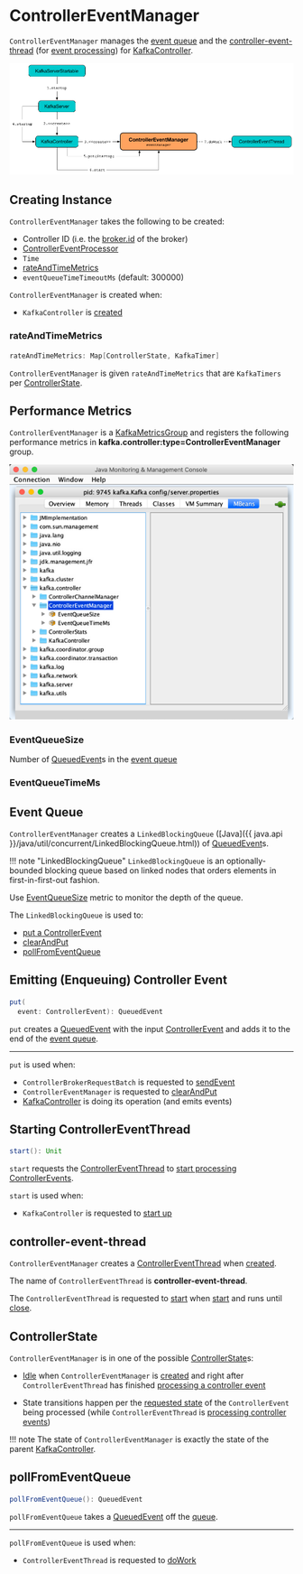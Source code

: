 # ControllerEventManager

`ControllerEventManager` manages the [event queue](#queue) and the [controller-event-thread](#thread) (for [event processing](ControllerEventThread.md#doWork)) for [KafkaController](KafkaController.md).

![ControllerEventManager is Created and Started With KafkaController](../images/ControllerEventManager.png)

## Creating Instance

`ControllerEventManager` takes the following to be created:

* <span id="controllerId"> Controller ID (i.e. the [broker.id](../KafkaConfig.md#broker.id) of the broker)
* <span id="processor"> [ControllerEventProcessor](ControllerEventProcessor.md)
* <span id="time"> `Time`
* [rateAndTimeMetrics](#rateAndTimeMetrics)
* <span id="eventQueueTimeTimeoutMs"> `eventQueueTimeTimeoutMs` (default: 300000)

`ControllerEventManager` is created when:

* `KafkaController` is [created](KafkaController.md#eventManager)

### <span id="rateAndTimeMetrics"> rateAndTimeMetrics

```scala
rateAndTimeMetrics: Map[ControllerState, KafkaTimer]
```

`ControllerEventManager` is given `rateAndTimeMetrics` that are `KafkaTimers` per [ControllerState](ControllerState.md).

## Performance Metrics

`ControllerEventManager` is a [KafkaMetricsGroup](../metrics/KafkaMetricsGroup.md) and registers the following performance metrics in **kafka.controller:type=ControllerEventManager** group.

![Partition in jconsole](../images/ControllerEventManager-jconsole.png)

### <span id="EventQueueSize"> EventQueueSize

Number of [QueuedEvent](QueuedEvent.md)s in the [event queue](#queue)

### <span id="EventQueueTimeMs"> EventQueueTimeMs

## <span id="queue"> Event Queue

`ControllerEventManager` creates a `LinkedBlockingQueue` ([Java]({{ java.api }}/java/util/concurrent/LinkedBlockingQueue.html)) of [QueuedEvent](QueuedEvent.md)s.

!!! note "LinkedBlockingQueue"
    `LinkedBlockingQueue` is an optionally-bounded blocking queue based on linked nodes that orders elements in first-in-first-out fashion.

Use [EventQueueSize](#EventQueueSize) metric to monitor the depth of the queue.

The `LinkedBlockingQueue` is used to:

* [put a ControllerEvent](#put)
* [clearAndPut](#clearAndPut)
* [pollFromEventQueue](#pollFromEventQueue)

## <span id="put"> Emitting (Enqueuing) Controller Event

```scala
put(
  event: ControllerEvent): QueuedEvent
```

`put` creates a [QueuedEvent](QueuedEvent.md) with the input [ControllerEvent](ControllerEvent.md) and adds it to the end of the [event queue](#queue).

---

`put` is used when:

* `ControllerBrokerRequestBatch` is requested to [sendEvent](ControllerBrokerRequestBatch.md#sendEvent)
* `ControllerEventManager` is requested to [clearAndPut](#clearAndPut)
* [KafkaController](KafkaController.md) is doing its operation (and emits events)

## <span id="start"> Starting ControllerEventThread

```scala
start(): Unit
```

`start` requests the [ControllerEventThread](#thread) to [start processing ControllerEvents](ControllerEventThread.md#doWork).

`start` is used when:

* `KafkaController` is requested to [start up](KafkaController.md#startup)

## <span id="thread"> controller-event-thread

`ControllerEventManager` creates a [ControllerEventThread](ControllerEventThread.md) when [created](#creating-instance).

The name of `ControllerEventThread` is **controller-event-thread**.

The `ControllerEventThread` is requested to [start](ControllerEventThread.md#doWork) when [start](#start) and runs until [close](#close).

## <span id="_state"> ControllerState

`ControllerEventManager` is in one of the possible [ControllerState](ControllerState.md)s:

* [Idle](ControllerState.md#Idle) when `ControllerEventManager` is [created](#creating-instance) and right after `ControllerEventThread` has finished [processing a controller event](ControllerEventThread.md#doWork)

* State transitions happen per the [requested state](ControllerEvent.md#state) of the `ControllerEvent` being processed (while `ControllerEventThread` is [processing controller events](ControllerEventThread.md#doWork))

!!! note
    The state of `ControllerEventManager` is exactly the state of the parent [KafkaController](KafkaController.md#state).

## <span id="pollFromEventQueue"> pollFromEventQueue

```scala
pollFromEventQueue(): QueuedEvent
```

`pollFromEventQueue` takes a [QueuedEvent](QueuedEvent.md) off the [queue](#queue).

---

`pollFromEventQueue` is used when:

* `ControllerEventThread` is requested to [doWork](ControllerEventThread.md#doWork)
